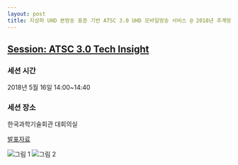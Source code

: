 ```yaml
---
layout: post
title: 지상파 UHD 본방송 표준 기반 ATSC 3.0 UHD 모바일방송 서비스 @ 2018년 추계방송과미디어 기술 워크숍
---
```


## [Session: ATSC 3.0 Tech Insight](http://kobashow.com/kr/kobeta/broadcast.asp)

### 세션 시간
2018년 5월 16일 
14:00~14:40


### 세션 장소  
한국과학기술회관 대회의실 


[발표자료](https://www.slideshare.net/SunghoJeon/180516-uhdtv-atsc-30-koba-2018)

![그림 1](/images/KIBME2018_1.JPG)
![그림 2](/images/KIBME2018_2.JPG)
